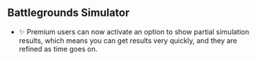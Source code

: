 ## Battlegrounds Simulator

-   ✨ Premium users can now activate an option to show partial simulation results, which means you can get results very quickly, and they are refined as time goes on.

